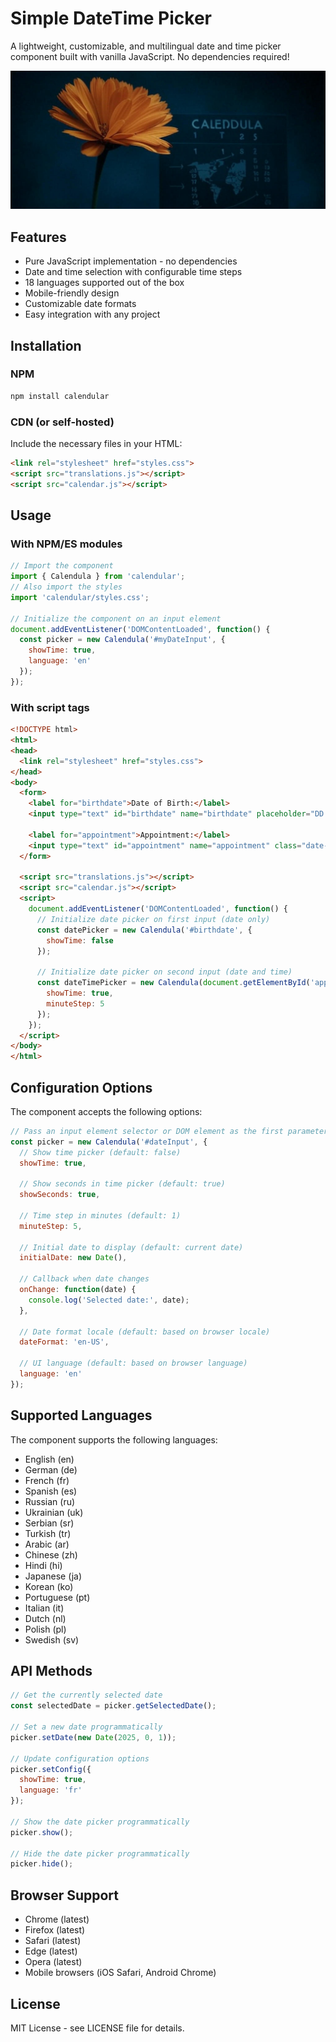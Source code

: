 # Simple DateTime Picker

A lightweight, customizable, and multilingual date and time picker component built with vanilla JavaScript. No dependencies required!

![Calendar Preview](calendula.jpg)

## Features

- Pure JavaScript implementation - no dependencies
- Date and time selection with configurable time steps
- 18 languages supported out of the box
- Mobile-friendly design
- Customizable date formats
- Easy integration with any project

## Installation

### NPM

```bash
npm install calendular
```

### CDN (or self-hosted)

Include the necessary files in your HTML:

```html
<link rel="stylesheet" href="styles.css">
<script src="translations.js"></script>
<script src="calendar.js"></script>
```

## Usage

### With NPM/ES modules

```javascript
// Import the component
import { Calendula } from 'calendular';
// Also import the styles
import 'calendular/styles.css';

// Initialize the component on an input element
document.addEventListener('DOMContentLoaded', function() {
  const picker = new Calendula('#myDateInput', {
    showTime: true,
    language: 'en'
  });
});
```

### With script tags

```html
<!DOCTYPE html>
<html>
<head>
  <link rel="stylesheet" href="styles.css">
</head>
<body>
  <form>
    <label for="birthdate">Date of Birth:</label>
    <input type="text" id="birthdate" name="birthdate" placeholder="DD.MM.YYYY">
    
    <label for="appointment">Appointment:</label>
    <input type="text" id="appointment" name="appointment" class="date-input" placeholder="DD.MM.YYYY HH:MM">
  </form>
  
  <script src="translations.js"></script>
  <script src="calendar.js"></script>
  <script>
    document.addEventListener('DOMContentLoaded', function() {
      // Initialize date picker on first input (date only)
      const datePicker = new Calendula('#birthdate', {
        showTime: false
      });
      
      // Initialize date picker on second input (date and time)
      const dateTimePicker = new Calendula(document.getElementById('appointment'), {
        showTime: true,
        minuteStep: 5
      });
    });
  </script>
</body>
</html>
```

## Configuration Options

The component accepts the following options:

```javascript
// Pass an input element selector or DOM element as the first parameter
const picker = new Calendula('#dateInput', {
  // Show time picker (default: false)
  showTime: true,
  
  // Show seconds in time picker (default: true)
  showSeconds: true,
  
  // Time step in minutes (default: 1)
  minuteStep: 5,
  
  // Initial date to display (default: current date)
  initialDate: new Date(),
  
  // Callback when date changes
  onChange: function(date) {
    console.log('Selected date:', date);
  },
  
  // Date format locale (default: based on browser locale)
  dateFormat: 'en-US',
  
  // UI language (default: based on browser language)
  language: 'en'
});
```

## Supported Languages

The component supports the following languages:

- English (en)
- German (de)
- French (fr)
- Spanish (es)
- Russian (ru)
- Ukrainian (uk)
- Serbian (sr)
- Turkish (tr)
- Arabic (ar)
- Chinese (zh)
- Hindi (hi)
- Japanese (ja)
- Korean (ko)
- Portuguese (pt)
- Italian (it)
- Dutch (nl)
- Polish (pl)
- Swedish (sv)

## API Methods

```javascript
// Get the currently selected date
const selectedDate = picker.getSelectedDate();

// Set a new date programmatically
picker.setDate(new Date(2025, 0, 1));

// Update configuration options
picker.setConfig({
  showTime: true,
  language: 'fr'
});

// Show the date picker programmatically
picker.show();

// Hide the date picker programmatically
picker.hide();
```

## Browser Support

- Chrome (latest)
- Firefox (latest)
- Safari (latest)
- Edge (latest)
- Opera (latest)
- Mobile browsers (iOS Safari, Android Chrome)

## License

MIT License - see LICENSE file for details.